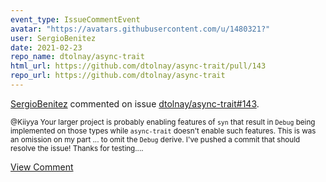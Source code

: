 ```yaml
---
event_type: IssueCommentEvent
avatar: "https://avatars.githubusercontent.com/u/1480321?"
user: SergioBenitez
date: 2021-02-23
repo_name: dtolnay/async-trait
html_url: https://github.com/dtolnay/async-trait/pull/143
repo_url: https://github.com/dtolnay/async-trait
---
```


<a href='https://github.com/SergioBenitez' target='_blank'>SergioBenitez</a> commented on issue <a href='https://github.com/dtolnay/async-trait/pull/143' target='_blank'>dtolnay/async-trait#143</a>.

<small>@Kiiyya Your larger project is probably enabling features of `syn` that result in `Debug` being implemented on those types while `async-trait` doesn't enable such features. This is was an omission on my part ... to omit the `Debug` derive. I've pushed a commit that should resolve the issue! Thanks for testing....</small>

<a href='https://github.com/dtolnay/async-trait/pull/143' target='_blank'>View Comment</a>